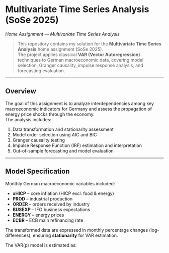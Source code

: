 # Multivariate Time Series Analysis (SoSe 2025)
*Home Assignment — Multivariate Time Series Analysis*

> This repository contains my solution for the **Multivariate Time Series Analysis** home assignment (SoSe 2025).  
> The project applies classical **VAR (Vector Autoregression)** techniques to German macroeconomic data, covering model selection, Granger causality, impulse response analysis, and forecasting evaluation.

---

## Overview

The goal of this assignment is to analyze interdependencies among key macroeconomic indicators for Germany and assess the propagation of energy price shocks through the economy.  
The analysis includes:

1. Data transformation and stationarity assessment  
2. Model order selection using AIC and BIC  
3. Granger causality testing  
4. Impulse Response Function (IRF) estimation and interpretation  
5. Out-of-sample forecasting and model evaluation

---

## Model Specification

Monthly German macroeconomic variables included:

- **xHICP** – core inflation (HICP excl. food & energy)  
- **PROD** – industrial production  
- **ORDER** – orders received by industry  
- **BUSEXP** – IFO business expectations  
- **ENERGY** – energy prices  
- **ECBR** – ECB main refinancing rate  

The transformed data are expressed in monthly percentage changes (log-differences), ensuring **stationarity** for VAR estimation.

The VAR(p) model is estimated as:

